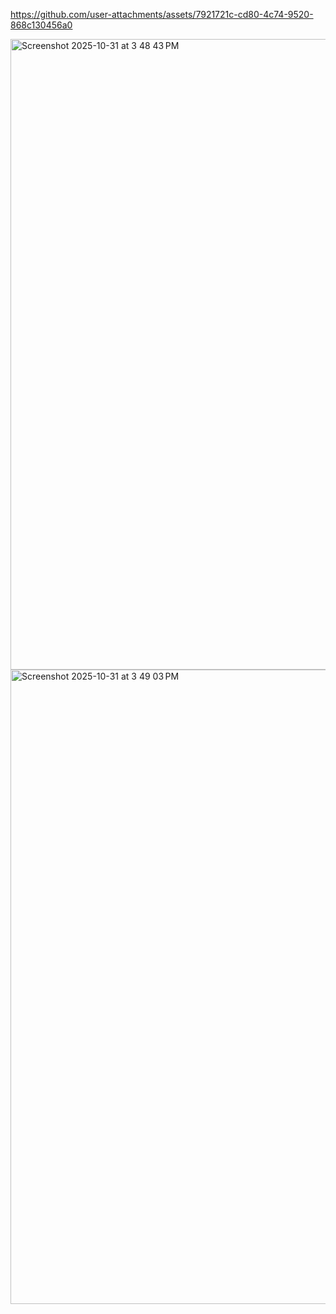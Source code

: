 


https://github.com/user-attachments/assets/7921721c-cd80-4c74-9520-868c130456a0



<img width="1769" height="1009" alt="Screenshot 2025-10-31 at 3 48 43 PM" src="https://github.com/user-attachments/assets/5cc36a90-8c10-40ce-84c7-f4352c70955b" />

<img width="1764" height="1015" alt="Screenshot 2025-10-31 at 3 49 03 PM" src="https://github.com/user-attachments/assets/40ea4cdf-5807-4470-9375-d95d4851a352" />



